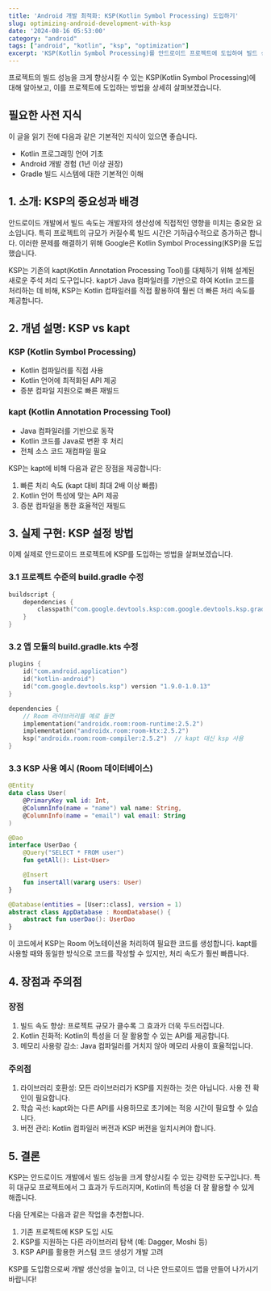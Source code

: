 ```yaml
---
title: 'Android 개발 최적화: KSP(Kotlin Symbol Processing) 도입하기'
slug: optimizing-android-development-with-ksp
date: '2024-08-16 05:53:00'
category: "android"
tags: ["android", "kotlin", "ksp", "optimization"]
excerpt: 'KSP(Kotlin Symbol Processing)를 안드로이드 프로젝트에 도입하여 빌드 성능을 향상시키는 방법을 알아봅니다.'
---
```


프로젝트의 빌드 성능을 크게 향상시킬 수 있는 KSP(Kotlin Symbol Processing)에 대해 알아보고, 이를 프로젝트에 도입하는 방법을 상세히 살펴보겠습니다.

## 필요한 사전 지식

이 글을 읽기 전에 다음과 같은 기본적인 지식이 있으면 좋습니다.
- Kotlin 프로그래밍 언어 기초
- Android 개발 경험 (1년 이상 권장)
- Gradle 빌드 시스템에 대한 기본적인 이해

## 1. 소개: KSP의 중요성과 배경

안드로이드 개발에서 빌드 속도는 개발자의 생산성에 직접적인 영향을 미치는 중요한 요소입니다. 특히 프로젝트의 규모가 커질수록 빌드 시간은 기하급수적으로 증가하곤 합니다. 이러한 문제를 해결하기 위해 Google은 Kotlin Symbol Processing(KSP)을 도입했습니다.

KSP는 기존의 kapt(Kotlin Annotation Processing Tool)를 대체하기 위해 설계된 새로운 주석 처리 도구입니다. kapt가 Java 컴파일러를 기반으로 하여 Kotlin 코드를 처리하는 데 비해, KSP는 Kotlin 컴파일러를 직접 활용하여 훨씬 더 빠른 처리 속도를 제공합니다.

## 2. 개념 설명: KSP vs kapt

### KSP (Kotlin Symbol Processing)
- Kotlin 컴파일러를 직접 사용
- Kotlin 언어에 최적화된 API 제공
- 증분 컴파일 지원으로 빠른 재빌드

### kapt (Kotlin Annotation Processing Tool)
- Java 컴파일러를 기반으로 동작
- Kotlin 코드를 Java로 변환 후 처리
- 전체 소스 코드 재컴파일 필요

KSP는 kapt에 비해 다음과 같은 장점을 제공합니다:
1. 빠른 처리 속도 (kapt 대비 최대 2배 이상 빠름)
2. Kotlin 언어 특성에 맞는 API 제공
3. 증분 컴파일을 통한 효율적인 재빌드

## 3. 실제 구현: KSP 설정 방법

이제 실제로 안드로이드 프로젝트에 KSP를 도입하는 방법을 살펴보겠습니다.

### 3.1 프로젝트 수준의 build.gradle 수정

```kotlin
buildscript {
    dependencies {
        classpath("com.google.devtools.ksp:com.google.devtools.ksp.gradle.plugin:1.9.0-1.0.13")
    }
}
```

### 3.2 앱 모듈의 build.gradle.kts 수정

```kotlin
plugins {
    id("com.android.application")
    id("kotlin-android")
    id("com.google.devtools.ksp") version "1.9.0-1.0.13"
}

dependencies {
    // Room 라이브러리를 예로 들면
    implementation("androidx.room:room-runtime:2.5.2")
    implementation("androidx.room:room-ktx:2.5.2")
    ksp("androidx.room:room-compiler:2.5.2")  // kapt 대신 ksp 사용
}
```

### 3.3 KSP 사용 예시 (Room 데이터베이스)

```kotlin
@Entity
data class User(
    @PrimaryKey val id: Int,
    @ColumnInfo(name = "name") val name: String,
    @ColumnInfo(name = "email") val email: String
)

@Dao
interface UserDao {
    @Query("SELECT * FROM user")
    fun getAll(): List<User>

    @Insert
    fun insertAll(vararg users: User)
}

@Database(entities = [User::class], version = 1)
abstract class AppDatabase : RoomDatabase() {
    abstract fun userDao(): UserDao
}
```

이 코드에서 KSP는 Room 어노테이션을 처리하여 필요한 코드를 생성합니다. kapt를 사용할 때와 동일한 방식으로 코드를 작성할 수 있지만, 처리 속도가 훨씬 빠릅니다.

## 4. 장점과 주의점

### 장점
1. 빌드 속도 향상: 프로젝트 규모가 클수록 그 효과가 더욱 두드러집니다.
2. Kotlin 친화적: Kotlin의 특성을 더 잘 활용할 수 있는 API를 제공합니다.
3. 메모리 사용량 감소: Java 컴파일러를 거치지 않아 메모리 사용이 효율적입니다.

### 주의점
1. 라이브러리 호환성: 모든 라이브러리가 KSP를 지원하는 것은 아닙니다. 사용 전 확인이 필요합니다.
2. 학습 곡선: kapt와는 다른 API를 사용하므로 초기에는 적응 시간이 필요할 수 있습니다.
3. 버전 관리: Kotlin 컴파일러 버전과 KSP 버전을 일치시켜야 합니다.

## 5. 결론

KSP는 안드로이드 개발에서 빌드 성능을 크게 향상시킬 수 있는 강력한 도구입니다. 특히 대규모 프로젝트에서 그 효과가 두드러지며, Kotlin의 특성을 더 잘 활용할 수 있게 해줍니다.

다음 단계로는 다음과 같은 작업을 추천합니다.
1. 기존 프로젝트에 KSP 도입 시도
2. KSP를 지원하는 다른 라이브러리 탐색 (예: Dagger, Moshi 등)
3. KSP API를 활용한 커스텀 코드 생성기 개발 고려

KSP를 도입함으로써 개발 생산성을 높이고, 더 나은 안드로이드 앱을 만들어 나가시기 바랍니다!
